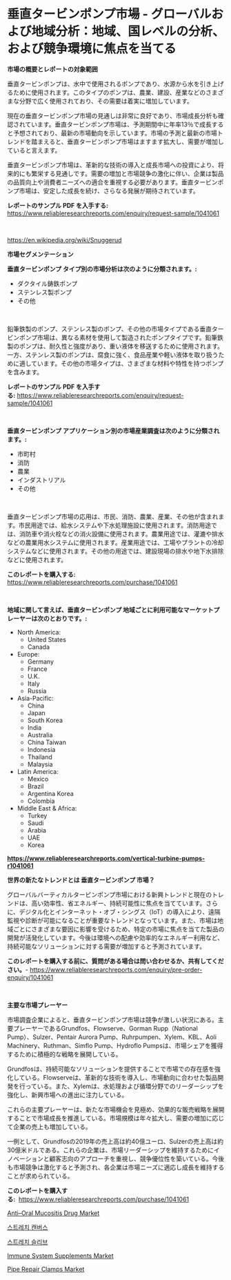 <p><h1>垂直タービンポンプ市場 - グローバルおよび地域分析：地域、国レベルの分析、および競争環境に焦点を当てる</h1></p><p><strong>市場の概要とレポートの対象範囲</strong></p>
<p><p>垂直タービンポンプは、水中で使用されるポンプであり、水源から水を引き上げるために使用されます。このタイプのポンプは、農業、建設、産業などのさまざまな分野で広く使用されており、その需要は着実に増加しています。</p><p>現在の垂直タービンポンプ市場の見通しは非常に良好であり、市場成長分析も確認されています。垂直タービンポンプ市場は、予測期間中に年率13％で成長すると予想されており、最新の市場動向を示しています。市場の予測と最新の市場トレンドを踏まえると、垂直タービンポンプ市場はますます拡大し、需要が増加していると言えます。</p><p>垂直タービンポンプ市場は、革新的な技術の導入と成長市場への投資により、将来的にも繁栄する見通しです。需要の増加と市場競争の激化に伴い、企業は製品の品質向上や消費者ニーズへの適合を重視する必要があります。垂直タービンポンプ市場は、安定した成長を続け、さらなる発展が期待されています。</p></p>
<p><strong>レポートのサンプル PDF を入手する:</strong> <a href="https://www.reliableresearchreports.com/enquiry/request-sample/1041061">https://www.reliableresearchreports.com/enquiry/request-sample/1041061</a></p>
<p>&nbsp;</p>
<p><a href="https://en.wikipedia.org/wiki/Snuggerud">https://en.wikipedia.org/wiki/Snuggerud</a></p>
<p><strong>市場セグメンテーション</strong></p>
<p><strong>垂直タービンポンプ タイプ別の市場分析は次のように分類されます。:</strong></p>
<p><ul><li>ダクタイル鋳鉄ポンプ</li><li>ステンレス製ポンプ</li><li>その他</li></ul></p>
<p>&nbsp;</p>
<p><p>鉛筆鉄製のポンプ、ステンレス製のポンプ、その他の市場タイプである垂直タービンポンプ市場は、異なる素材を使用して製造されたポンプタイプです。鉛筆鉄製のポンプは、耐久性と強度があり、重い液体を移送するために使用されます。一方、ステンレス製のポンプは、腐食に強く、食品産業や軽い液体を取り扱うために適しています。その他の市場タイプは、さまざまな材料や特性を持つポンプを含みます。</p></p>
<p><strong>レポートのサンプル PDF を入手する:</strong>&nbsp;<a href="https://www.reliableresearchreports.com/enquiry/request-sample/1041061">https://www.reliableresearchreports.com/enquiry/request-sample/1041061</a></p>
<p>&nbsp;</p>
<p><strong> 垂直タービンポンプ アプリケーション別の市場産業調査は次のように分類されます。:</strong></p>
<p><ul><li>市町村</li><li>消防</li><li>農業</li><li>インダストリアル</li><li>その他</li></ul></p>
<p>&nbsp;</p>
<p><p>垂直タービンポンプ市場の応用は、市民、消防、農業、産業、その他が含まれます。市民用途では、給水システムや下水処理施設に使用されます。消防用途では、消防車や消火栓などの消火設備に使用されます。農業用途では、灌漉や排水などの農業用水システムに使用されます。産業用途では、工場やプラントの冷却システムなどに使用されます。その他の用途では、建設現場の排水や地下水排除などに使用されます。</p></p>
<p><strong>このレポートを購入する:</strong>&nbsp; <a href="https://www.reliableresearchreports.com/purchase/1041061">https://www.reliableresearchreports.com/purchase/1041061</a></p>
<p>&nbsp;</p>
<p><strong>地域に関して言えば、垂直タービンポンプ 地域ごとに利用可能なマーケットプレーヤーは次のとおりです。:</strong></p>
<p><ul>
    <li>
        North America:
        <ul>
            <li>United States</li>
            <li>Canada</li>
        </ul>
    </li>
    <li>
        Europe:
        <ul>
            <li>Germany</li>
            <li>France</li>
            <li>U.K.</li>
            <li>Italy</li>
            <li>Russia</li>
        </ul>
    </li>
    <li>
        Asia-Pacific:
        <ul>
            <li>China</li>
            <li>Japan</li>
            <li>South Korea</li>
            <li>India</li>
            <li>Australia</li>
            <li>China Taiwan</li>
            <li>Indonesia</li>
            <li>Thailand</li>
            <li>Malaysia</li>
        </ul>
    </li>
    <li>
        Latin America:
        <ul>
            <li>Mexico</li>
            <li>Brazil</li>
            <li>Argentina Korea</li>
            <li>Colombia</li>
        </ul>
    </li>
    <li>
        Middle East & Africa:
        <ul>
            <li>Turkey</li>
            <li>Saudi</li>
            <li>Arabia</li>
            <li>UAE</li>
            <li>Korea</li>
        </ul>
    </li>
    </ul></p>
<p><strong><a href="https://www.reliableresearchreports.com/vertical-turbine-pumps-r1041061">https://www.reliableresearchreports.com/vertical-turbine-pumps-r1041061</a></strong>&nbsp;</p>
<p><strong>世界の新たなトレンドとは 垂直タービンポンプ 市場？</strong></p>
<p><p>グローバルバーティカルタービンポンプ市場における新興トレンドと現在のトレンドは、高い効率性、省エネルギー、持続可能性に焦点を当てています。さらに、デジタル化とインターネット・オブ・シングス（IoT）の導入により、遠隔監視や診断が可能になることが重要なトレンドとなっています。また、市場は地域ごとにさまざまな要因に影響を受けるため、特定の市場に焦点を当てた製品の開発が活発化しています。今後は環境への配慮や効率的なエネルギー利用など、持続可能なソリューションに対する需要が増加すると予測されています。</p></p>
<p><strong>このレポートを購入する前に、質問がある場合は問い合わせるか、共有してください。</strong>- <a href="https://www.reliableresearchreports.com/enquiry/pre-order-enquiry/1041061">https://www.reliableresearchreports.com/enquiry/pre-order-enquiry/1041061</a></p>
<p>&nbsp;</p>
<p><strong>主要な市場プレーヤー</strong></p>
<p><p>市場調査企業によると、垂直タービンポンプ市場は競争が激しい状況にある。主要プレーヤーであるGrundfos、Flowserve、Gorman Rupp（National Pump）、Sulzer、Pentair Aurora Pump、Ruhrpumpen、Xylem、KBL、Aoli Machinery、Ruthman、Simflo Pump、Hydroflo Pumpsは、市場シェアを獲得するために積極的な戦略を展開している。</p><p>Grundfosは、持続可能なソリューションを提供することで市場での存在感を強化している。Flowserveは、革新的な技術を導入し、市場動向に合わせた製品開発を行っている。また、Xylemは、水処理および循環分野でのリーダーシップを強化し、新興市場への進出に注力している。</p><p>これらの主要プレーヤーは、新たな市場機会を見極め、効果的な販売戦略を展開することで市場成長を推進している。市場規模は年々拡大し、需要の増加に応じて企業の売上も増加している。</p><p>一例として、Grundfosの2019年の売上高は約40億ユーロ、Sulzerの売上高は約30億米ドルである。これらの企業は、市場リーダーシップを維持するためにイノベーションと顧客志向のアプローチを重視し、競争優位性を築いている。今後も市場競争は激化すると予測され、各企業は市場ニーズに適応し成長を維持することが求められている。</p></p>
<p><strong>このレポートを購入する:</strong>&nbsp;&nbsp;<a href="https://www.reliableresearchreports.com/purchase/1041061">https://www.reliableresearchreports.com/purchase/1041061</a></p>
<p><p><a href="https://medium.com/@sarahhopkins94/global-anti-oral-mucositis-drug-market-by-product-type-by-application-by-region-and-companies-ca99511d6292">Anti–Oral Mucositis Drug Market</a></p><p><a href="https://medium.com/@jackiefauhey9089475/%EC%95%99%EA%B8%88-%EC%BA%94%EB%B2%84%EC%8A%A4-%EC%8B%9C%EC%9E%A5-%EA%B7%9C%EB%AA%A8-%EC%84%B1%EC%9E%A5-%ED%8A%B8%EB%A0%8C%EB%93%9C-%ED%86%B5%EA%B3%84-%EB%B0%8F-%EC%98%88%EC%B8%A1-2024-2031-b108e632d82d">스트레치 캔버스</a></p><p><a href="https://medium.com/@jackiefauhey9089475/2024%EB%85%84%EB%B6%80%ED%84%B0-2031%EB%85%84%EA%B9%8C%EC%A7%80%EC%9D%98-%EA%B8%80%EB%A1%9C%EB%B2%8C-%EC%8A%A4%ED%8A%B8%EB%A0%88%EC%B9%98-%EC%8A%AC%EB%A6%AC%EB%B8%8C-%EC%8B%9C%EC%9E%A5-%EA%B8%B0%ED%9A%8C-%EB%B0%8F-%EC%98%88%EC%B8%A1-928b54fec5a0">스트레치 슬리브</a></p><p><a href="https://medium.com/@sarahhopkins94/strategic-insights-into-global-immune-system-supplements-market-trends-2024-2031-covered-in-9fccfbbd034c">Immune System Supplements Market</a></p><p><a href="https://www.linkedin.com/pulse/global-pipe-repair-clamps-market-opportunities-forecast-period-jy8qc">Pipe Repair Clamps Market</a></p></p>